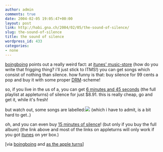 ```yaml
---
author: admin
comments: true
date: 2004-02-05 19:05:47+00:00
layout: post
link: http://habi.gna.ch/2004/02/05/the-sound-of-silence/
slug: the-sound-of-silence
title: the sound of silence
wordpress_id: 433
categories:
- none
---
```


[boingboing](http://boingboing.net/2004_02_01_archive.html#107599095077075633) points out a really weird fact: at [itunes' music-store](http://www.apple.com/itunes/store/) (how do you write that frigging thing? i'll just stick to ITMS!) you can get songs which consist of nothing than silence. how funny is that: buy silence for 99 cents a pop and buy it with some proper [DRM](http://www.acronymfinder.com/af-query.asp?String=exact&Acronym=drm&Find=Find)-scheme!

so, if you live in the us of a, you can get [6 minutes and 45 seconds](http://www.appleturns.com/scene/?id=4490) (the full playlist at appleturns) of silence for just $8.91. this is really cheap, go and get it, while it's fresh!

but watch out, some songs are labelled:[![](http://habi.gna.ch/blog/images/parental-tm.jpg)](http://habi.gna.ch/blog/images/parental.gif) (which i have to admit, is a bit hard to get..)

oh, and you can even buy [15 minutes of silence](http://phobos.apple.com/WebObjects/MZStore.woa/wa/viewAlbum?playlistId=4340413&selectedItemId=4340407)! (but only if you buy the full album)
(the link above and most of the links on appleturns will only work if you got [itunes](http://www.apple.com/itunes/) on yer box.)

[via [boingboing](http://boingboing.net/2004_02_01_archive.html#107599095077075633) and [as the apple turns](http://www.appleturns.com/scene/?id=4490)]
